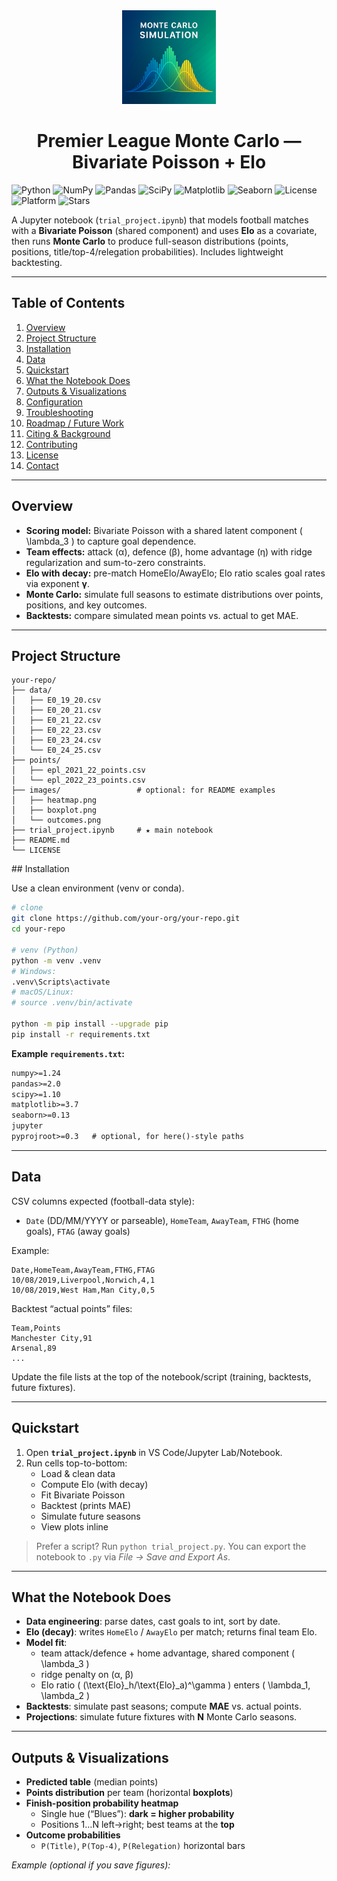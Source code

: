 <div align="center">
  <img src="images/logo.png" alt="Project Logo" width="150" height="150" />
  <h1> Premier League Monte Carlo — Bivariate Poisson + Elo</h1>
</div>


![Python](https://img.shields.io/badge/Python-3.9%2B-blue)
![NumPy](https://img.shields.io/badge/NumPy-Latest-blue)
![Pandas](https://img.shields.io/badge/Pandas-Latest-blue)
![SciPy](https://img.shields.io/badge/SciPy-Latest-blue)
![Matplotlib](https://img.shields.io/badge/Matplotlib-Latest-blue)
![Seaborn](https://img.shields.io/badge/Seaborn-Latest-blue)
![License](https://img.shields.io/badge/License-MIT-brightgreen)
![Platform](https://img.shields.io/badge/Platform-macOS%20%7C%20Linux%20%7C%20Windows-lightgrey)
![Stars](https://img.shields.io/github/stars/your-org/your-repo?style=social)

A Jupyter notebook (`trial_project.ipynb`) that models football matches with a **Bivariate Poisson** (shared component) and uses **Elo** as a covariate, then runs **Monte Carlo** to produce full-season distributions (points, positions, title/top-4/relegation probabilities). Includes lightweight backtesting.

---

## Table of Contents

1. [Overview](#overview)  
2. [Project Structure](#project-structure)  
3. [Installation](#installation)  
4. [Data](#data)  
5. [Quickstart](#quickstart)  
6. [What the Notebook Does](#what-the-notebook-does)  
7. [Outputs & Visualizations](#outputs--visualizations)  
8. [Configuration](#configuration)  
9. [Troubleshooting](#troubleshooting)  
10. [Roadmap / Future Work](#roadmap--future-work)  
11. [Citing & Background](#citing--background)  
12. [Contributing](#contributing)  
13. [License](#license)  
14. [Contact](#contact)

---

## Overview

- **Scoring model:** Bivariate Poisson with a shared latent component \( \lambda_3 \) to capture goal dependence.  
- **Team effects:** attack (α), defence (β), home advantage (η) with ridge regularization and sum-to-zero constraints.  
- **Elo with decay:** pre-match HomeElo/AwayElo; Elo ratio scales goal rates via exponent **γ**.  
- **Monte Carlo:** simulate full seasons to estimate distributions over points, positions, and key outcomes.  
- **Backtests:** compare simulated mean points vs. actual to get MAE.

---

## Project Structure

```plaintext
your-repo/
├── data/
│   ├── E0_19_20.csv
│   ├── E0_20_21.csv
│   ├── E0_21_22.csv
│   ├── E0_22_23.csv
│   ├── E0_23_24.csv
│   └── E0_24_25.csv
├── points/
│   ├── epl_2021_22_points.csv
│   └── epl_2022_23_points.csv
├── images/                 # optional: for README examples
│   ├── heatmap.png
│   ├── boxplot.png
│   └── outcomes.png
├── trial_project.ipynb     # ★ main notebook
├── README.md
└── LICENSE
```

​## Installation

Use a clean environment (venv or conda).

~~~bash
# clone
git clone https://github.com/your-org/your-repo.git
cd your-repo

# venv (Python)
python -m venv .venv
# Windows:
.venv\Scripts\activate
# macOS/Linux:
# source .venv/bin/activate

python -m pip install --upgrade pip
pip install -r requirements.txt
~~~

**Example `requirements.txt`:**
~~~txt
numpy>=1.24
pandas>=2.0
scipy>=1.10
matplotlib>=3.7
seaborn>=0.13
jupyter
pyprojroot>=0.3   # optional, for here()-style paths
~~~

---

## Data

CSV columns expected (football-data style):

- `Date` (DD/MM/YYYY or parseable), `HomeTeam`, `AwayTeam`, `FTHG` (home goals), `FTAG` (away goals)

Example:
~~~csv
Date,HomeTeam,AwayTeam,FTHG,FTAG
10/08/2019,Liverpool,Norwich,4,1
10/08/2019,West Ham,Man City,0,5
~~~

Backtest “actual points” files:
~~~csv
Team,Points
Manchester City,91
Arsenal,89
...
~~~

Update the file lists at the top of the notebook/script (training, backtests, future fixtures).

---

## Quickstart

1. Open **`trial_project.ipynb`** in VS Code/Jupyter Lab/Notebook.  
2. Run cells top-to-bottom:
   - Load & clean data  
   - Compute Elo (with decay)  
   - Fit Bivariate Poisson  
   - Backtest (prints MAE)  
   - Simulate future seasons  
   - View plots inline

> Prefer a script? Run `python trial_project.py`. You can export the notebook to `.py` via *File → Save and Export As*.

---

## What the Notebook Does

- **Data engineering**: parse dates, cast goals to int, sort by date.  
- **Elo (decay)**: writes `HomeElo` / `AwayElo` per match; returns final team Elo.  
- **Model fit**:
  - team attack/defence + home advantage, shared component \( \lambda_3 \)  
  - ridge penalty on (α, β)  
  - Elo ratio \( (\text{Elo}_h/\text{Elo}_a)^\gamma \) enters \( \lambda_1, \lambda_2 \)  
- **Backtests**: simulate past seasons; compute **MAE** vs. actual points.  
- **Projections**: simulate future fixtures with **N** Monte Carlo seasons.

---

## Outputs & Visualizations

- **Predicted table** (median points)  
- **Points distribution** per team (horizontal **boxplots**)  
- **Finish-position probability heatmap**
  - Single hue (“Blues”): **dark = higher probability**  
  - Positions 1…N left→right; best teams at the **top**  
- **Outcome probabilities**
  - `P(Title)`, `P(Top-4)`, `P(Relegation)` horizontal bars

*Example (optional if you save figures):*
```markdown

